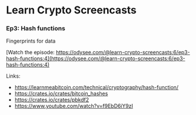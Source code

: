# Learn Crypto Screencasts
### Ep3: Hash functions 
Fingerprints for data

[Watch the episode: https://odysee.com/@learn-crypto-screencasts:6/ep3-hash-functions:4](https://odysee.com/@learn-crypto-screencasts:6/ep3-hash-functions:4)

Links:
- https://learnmeabitcoin.com/technical/cryptography/hash-function/
- https://crates.io/crates/bitcoin_hashes
- https://crates.io/crates/pbkdf2
- https://www.youtube.com/watch?v=f9EbD6iY9zI
